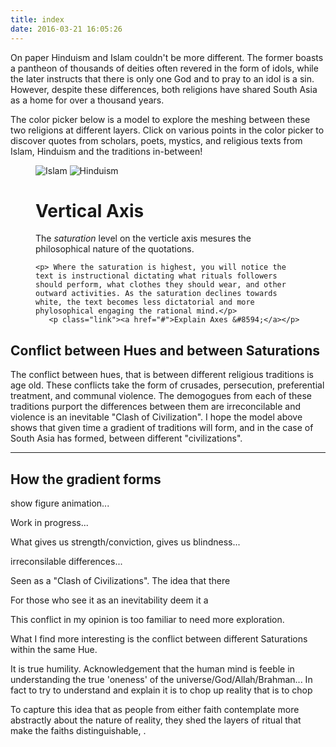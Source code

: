 ```yaml
---
title: index
date: 2016-03-21 16:05:26
---
```


On paper Hinduism and Islam couldn't be more different. The former boasts a pantheon of thousands of deities often revered in the form of idols, while the later instructs that there is only one God and to pray to an idol is a sin. However, despite these differences, both religions have shared South Asia as a home for over a thousand years. 

The color picker below is a model to explore the meshing between these two religions at different layers. Click on various points in the color picker to discover quotes from scholars, poets, mystics, and religious texts from Islam, Hinduism and the traditions in-between!

<figure class="color-picker-container">
  <div class="color-picker-canvas-container">
    <div class="hue-grad">
      <div class="sat-grad">
      </div>
      <div class="x-axis-labels">
        <span class="x-min"><img class="emoji" src="images/crescent_star.svg" alt="Islam"/></span>
        <span class="x-max"><img class="emoji" src="images/om.svg" alt="Hinduism"/></span>
      </div>
    </div>
  </div>
  <div class="color-picker-info-container">
  	<h1>Vertical Axis</h1>
  	<p>The <em>saturation</em> level on the verticle axis mesures the philosophical nature of the quotations.</p>

  	<p> Where the saturation is highest, you will notice the text is instructional dictating what rituals followers should perform, what clothes they should wear, and other outward activities. As the saturation declines towards white, the text becomes less dictatorial and more phylosophical engaging the rational mind.</p>
	   <p class="link"><a href="#">Explain Axes &#8594;</a></p>
  </div>
</figure> 

## Conflict between Hues and between Saturations

The conflict between hues, that is between different religious traditions is age old. These conflicts take the form of crusades, persecution, preferential treatment, and communal violence. The demogogues from each of these traditions purport the differences between them are irreconcilable and violence is an inevitable "Clash of Civilization". I hope the model above shows that given time a gradient of traditions will form, and in the case of South Asia has formed, between different "civilizations".  


---

## How the gradient forms

show figure animation...

 Work in progress...

What gives us strength/conviction, gives us blindness...

irreconsilable differences...

Seen as a "Clash of Civilizations". The idea that there

For those who see it as an inevitability deem it a

 This conflict in my opinion is too familiar to need more exploration.

What I find more interesting is the conflict between different Saturations within the same Hue. 



It is true humility. Acknowledgement that the human mind is feeble in understanding the true 'oneness' of the universe/God/Allah/Brahman... In fact to try to understand and explain it is to chop up reality that is to chop


To capture this idea that as people from either faith contemplate more abstractly about the nature of reality, they shed the layers of ritual that make the faiths distinguishable, .

